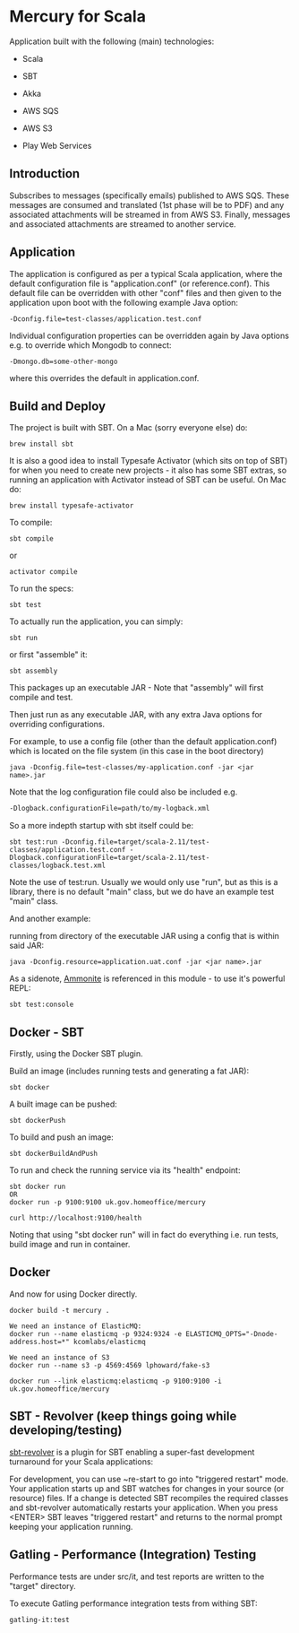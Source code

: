 Mercury for Scala
=================

Application built with the following (main) technologies:

- Scala

- SBT

- Akka

- AWS SQS

- AWS S3

- Play Web Services

Introduction
------------
Subscribes to messages (specifically emails) published to AWS SQS.
These messages are consumed and translated (1st phase will be to PDF) and any associated attachments will be streamed in from AWS S3.
Finally, messages and associated attachments are streamed to another service.

Application
-----------
The application is configured as per a typical Scala application, where the default configuration file is "application.conf" (or reference.conf).
This default file can be overridden with other "conf" files and then given to the application upon boot with the following example Java option:
```
-Dconfig.file=test-classes/application.test.conf
```

Individual configuration properties can be overridden again by Java options e.g. to override which Mongodb to connect:
```
-Dmongo.db=some-other-mongo
```

where this overrides the default in application.conf.

Build and Deploy
----------------
The project is built with SBT. On a Mac (sorry everyone else) do:
```
brew install sbt
```

It is also a good idea to install Typesafe Activator (which sits on top of SBT) for when you need to create new projects - it also has some SBT extras, so running an application with Activator instead of SBT can be useful. On Mac do:
```
brew install typesafe-activator
```

To compile:
```
sbt compile
```

or
```
activator compile
```

To run the specs:
```
sbt test
```

To actually run the application, you can simply:
```
sbt run
```

or first "assemble" it:
```
sbt assembly
```

This packages up an executable JAR - Note that "assembly" will first compile and test.

Then just run as any executable JAR, with any extra Java options for overriding configurations.

For example, to use a config file (other than the default application.conf) which is located on the file system (in this case in the boot directory)
```
java -Dconfig.file=test-classes/my-application.conf -jar <jar name>.jar
```

Note that the log configuration file could also be included e.g.
```bash
-Dlogback.configurationFile=path/to/my-logback.xml
```

So a more indepth startup with sbt itself could be:
```
sbt test:run -Dconfig.file=target/scala-2.11/test-classes/application.test.conf -Dlogback.configurationFile=target/scala-2.11/test-classes/logback.test.xml
```

Note the use of test:run. Usually we would only use "run", but as this is a library, there is no default "main" class, but we do have an example test "main" class.

And another example:

running from directory of the executable JAR using a config that is within said JAR:
```
java -Dconfig.resource=application.uat.conf -jar <jar name>.jar
```

As a sidenote, [Ammonite](http://www.lihaoyi.com/Ammonite) is referenced in this module - to use it's powerful REPL:
```
sbt test:console
```

Docker - SBT
------------
Firstly, using the Docker SBT plugin.

Build an image (includes running tests and generating a fat JAR):
```
sbt docker
```

A built image can be pushed:
```
sbt dockerPush
```

To build and push an image:
```
sbt dockerBuildAndPush
```

To run and check the running service via its "health" endpoint:
```
sbt docker run
OR
docker run -p 9100:9100 uk.gov.homeoffice/mercury

curl http://localhost:9100/health
```

Noting that using "sbt docker run" will in fact do everything i.e. run tests, build image and run in container.

Docker
------
And now for using Docker directly.

```
docker build -t mercury .

We need an instance of ElasticMQ:
docker run --name elasticmq -p 9324:9324 -e ELASTICMQ_OPTS="-Dnode-address.host=*" kcomlabs/elasticmq

We need an instance of S3
docker run --name s3 -p 4569:4569 lphoward/fake-s3

docker run --link elasticmq:elasticmq -p 9100:9100 -i uk.gov.homeoffice/mercury
``` 

SBT - Revolver (keep things going while developing/testing)
-----------------------------------------------------------
[sbt-revolver](https://github.com/spray/sbt-revolver) is a plugin for SBT enabling a super-fast development turnaround for your Scala applications:

For development, you can use ~re-start to go into "triggered restart" mode.
Your application starts up and SBT watches for changes in your source (or resource) files.
If a change is detected SBT recompiles the required classes and sbt-revolver automatically restarts your application. 
When you press &lt;ENTER&gt; SBT leaves "triggered restart" and returns to the normal prompt keeping your application running.

Gatling - Performance (Integration) Testing
-------------------------------------------
Performance tests are under src/it, and test reports are written to the "target" directory.

To execute Gatling performance integration tests from withing SBT:
```
gatling-it:test
```